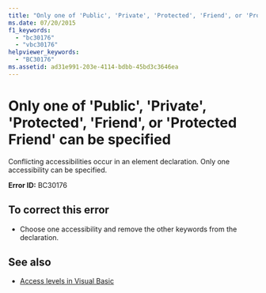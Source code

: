 ```yaml
---
title: "Only one of 'Public', 'Private', 'Protected', 'Friend', or 'Protected Friend' can be specified"
ms.date: 07/20/2015
f1_keywords: 
  - "bc30176"
  - "vbc30176"
helpviewer_keywords: 
  - "BC30176"
ms.assetid: ad31e991-203e-4114-bdbb-45bd3c3646ea
---
```

# Only one of 'Public', 'Private', 'Protected', 'Friend', or 'Protected Friend' can be specified
Conflicting accessibilities occur in an element declaration. Only one accessibility can be specified.  
  
 **Error ID:** BC30176  
  
## To correct this error  
  
-   Choose one accessibility and remove the other keywords from the declaration.  
  
## See also
- [Access levels in Visual Basic](../../visual-basic/programming-guide/language-features/declared-elements/access-levels.md)
